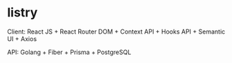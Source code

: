 # listry

Client: React JS + React Router DOM + Context API + Hooks API + Semantic UI + Axios

API: Golang + Fiber + Prisma + PostgreSQL
